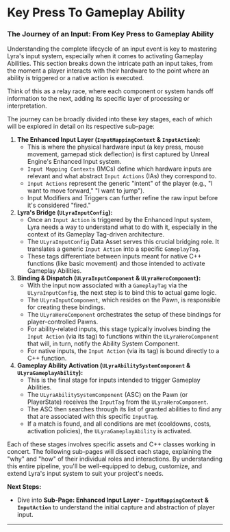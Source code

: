# Key Press To Gameplay Ability

### The Journey of an Input: From Key Press to Gameplay Ability

Understanding the complete lifecycle of an input event is key to mastering Lyra's input system, especially when it comes to activating Gameplay Abilities. This section breaks down the intricate path an input takes, from the moment a player interacts with their hardware to the point where an ability is triggered or a native action is executed.

Think of this as a relay race, where each component or system hands off information to the next, adding its specific layer of processing or interpretation.

The journey can be broadly divided into these key stages, each of which will be explored in detail on its respective sub-page:

1. **The Enhanced Input Layer (`InputMappingContext` & `InputAction`):**
   * This is where the physical hardware input (a key press, mouse movement, gamepad stick deflection) is first captured by Unreal Engine's Enhanced Input system.
   * `Input Mapping Contexts` (IMCs) define which hardware inputs are relevant and what abstract `Input Actions` (IAs) they correspond to.
   * `Input Actions` represent the generic "intent" of the player (e.g., "I want to move forward," "I want to jump").
   * Input Modifiers and Triggers can further refine the raw input before it's considered "fired."
2. **Lyra's Bridge (`ULyraInputConfig`):**
   * Once an `Input Action` is triggered by the Enhanced Input system, Lyra needs a way to understand what to do with it, especially in the context of its Gameplay Tag-driven architecture.
   * The `ULyraInputConfig` Data Asset serves this crucial bridging role. It translates a generic `Input Action` into a specific `GameplayTag`.
   * These tags differentiate between inputs meant for native C++ functions (like basic movement) and those intended to activate Gameplay Abilities.
3. **Binding & Dispatch (`ULyraInputComponent` & `ULyraHeroComponent`):**
   * With the input now associated with a `GameplayTag` via the `ULyraInputConfig`, the next step is to bind this to actual game logic.
   * The `ULyraInputComponent`, which resides on the Pawn, is responsible for creating these bindings.
   * The `ULyraHeroComponent` orchestrates the setup of these bindings for player-controlled Pawns.
   * For ability-related inputs, this stage typically involves binding the `Input Action` (via its tag) to functions within the `ULyraHeroComponent` that will, in turn, notify the Ability System Component.
   * For native inputs, the `Input Action` (via its tag) is bound directly to a C++ function.
4. **Gameplay Ability Activation (`ULyraAbilitySystemComponent` & `ULyraGameplayAbility`):**
   * This is the final stage for inputs intended to trigger Gameplay Abilities.
   * The `ULyraAbilitySystemComponent` (ASC) on the Pawn (or PlayerState) receives the `InputTag` from the `ULyraHeroComponent`.
   * The ASC then searches through its list of granted abilities to find any that are associated with this specific `InputTag`.
   * If a match is found, and all conditions are met (cooldowns, costs, activation policies), the `ULyraGameplayAbility` is activated.

Each of these stages involves specific assets and C++ classes working in concert. The following sub-pages will dissect each stage, explaining the "why" and "how" of their individual roles and interactions. By understanding this entire pipeline, you'll be well-equipped to debug, customize, and extend Lyra's input system to suit your project's needs.

**Next Steps:**

* Dive into **Sub-Page: Enhanced Input Layer - `InputMappingContext` & `InputAction`** to understand the initial capture and abstraction of player input.

***
